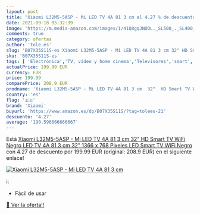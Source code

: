 ```yaml
---
layout: post
title: 'Xiaomi L32M5-5ASP - Mi LED TV 4A 81 3 cm al 4.27 % de descuento'
date: 2021-09-18 05:32:39
image: 'https://m.media-amazon.com/images/I/41Q8gqJNQOL._SL500_._SL400_.jpg'
comments: true
category: ofertas
author: 'tole.es'
slug: 'B07X35S11S-es Xiaomi L32M5-5ASP - Mi LED TV 4A 81 3 cm 32" HD Smart TV...'
sku: 'B07X35S11S-es'
tags: [ 'Electrónica','TV, vídeo y home cinema','Televisores','smart','tv','xiaomi', ]
actualPrice: 199.99 EUR
currency: EUR
price: 199.99
comparePrice: 208.9 EUR
prodname: 'Xiaomi L32M5-5ASP - Mi LED TV 4A 81 3 cm  32"  HD Smart TV WiFi Negro LED TV 4A  81 3 cm  32"   1366 x 768 Pixeles  LED  Smart TV  WiFi  Negro'
country: 'es'
flag: '🇪🇸'
brand: 'Xiaomi'
buyurl: 'https://www.amazon.es/dp/B07X35S11S/?tag=tolees-21'
descuento: '4.27'
average: '190.596666666667'
---
```


Está [Xiaomi L32M5-5ASP - Mi LED TV 4A 81 3 cm  32"  HD Smart TV WiFi Negro LED TV 4A  81 3 cm  32"   1366 x 768 Pixeles  LED  Smart TV  WiFi  Negro](https://www.amazon.es/dp/B07X35S11S/?tag=tolees-21) con 4.27 de descuento por 199.99 EUR (original: 208.9 EUR) en el siguiente enlace!

[![Xiaomi L32M5-5ASP - Mi LED TV 4A 81 3 cm](https://m.media-amazon.com/images/I/41Q8gqJNQOL._SL500_._SL400_.jpg)](https://www.amazon.es/dp/B07X35S11S/?tag=tolees-21)

ℹ️:

- Fácil de usar

[🛒 Ver la oferta!!](https://www.amazon.es/dp/B07X35S11S/?tag=tolees-21)
